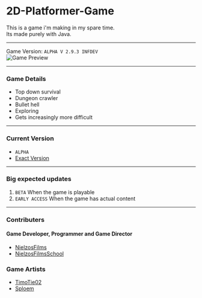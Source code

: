 # 2D-Platformer-Game

This is a game i'm making in my spare time.<br>
Its made purely with Java.
<br>

------------------------------------------------------------------------

Game Version: `ALPHA V 2.9.3 INFDEV`<br>
<img src="https://i.ibb.co/nscZM0g/game-preview.png" alt="Game Preview">

------------------------------------------------------------------------

### Game Details
- Top down survival
- Dungeon crawler
- Bullet hell
- Exploring
- Gets increasingly more difficult

------------------------------------------------------------------------

### Current Version
- `ALPHA`
- [Exact Version](./src/game/main/Game.java#L41)

------------------------------------------------------------------------

### Big expected updates
1. `BETA` When the game is playable
2. `EARLY ACCESS` When the game has actual content

------------------------------------------------------------------------

### Contributers
#### Game Developer, Programmer and Game Director
- [NielzosFilms](https://github.com/NielzosFilms)
- [NielzosFilmsSchool](https://github.com/NielzosFilmsSchool)
### Game Artists
- [TimoTie02](https://github.com/TimoTie02)
- [Sploem](https://github.com/Sploem)
